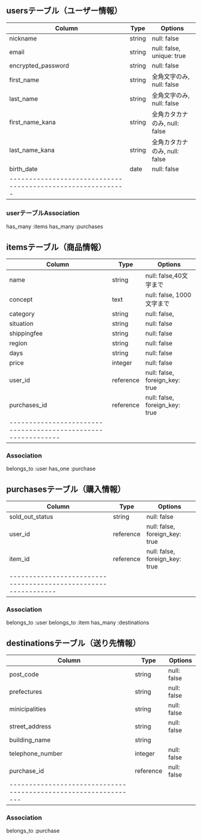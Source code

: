 ## usersテーブル（ユーザー情報）

|Column            |Type      |Options                      |
|------------------|----------|-----------------------------|
|nickname          |string    |null: false                  |
|email             |string    |null: false, unique: true    |
|encrypted_password|string    |null: false                  |
|first_name        |string    |全角文字のみ, null: false     |
|last_name         |string    |全角文字のみ, null: false     |
|first_name_kana   |string    |全角カタカナのみ, null: false  |
|last_name_kana    |string    |全角カタカナのみ, null: false  |
|birth_date        |date      |null: false                  |
|-----------------------------------------------------------|

### userテーブルAssociation
has_many :items
has_many :purchases



## itemsテーブル（商品情報）

|Column             |Type      |Options                       |
|-------------------|----------|------------------------------|
|name               |string    |null: false,40文字まで         |
|concept            |text      |null: false, 1000文字まで      |
|category           |string    |null: false,                  |
|situation          |string    |null: false                   |
|shippingfee        |string    |null: false                   |
|region             |string    |null: false                   |
|days               |string    |null: false                   |
|price              |integer   |null: false                   |
|user_id            |reference |null: false, foreign_key: true|
|purchases_id       |reference |null: false, foreign_key: true|
|-------------------------------------------------------------|


### Association
belongs_to :user
has_one :purchase



## purchasesテーブル（購入情報）

|Column         |Type           |Options                       |
|---------------|---------------|------------------------------|
|sold_out_status|string         |null: false                   |
|user_id        |reference      |null: false, foreign_key: true|
|item_id        |reference      |null: false, foreign_key: true|
|--------------------------------------------------------------|



### Association
belongs_to :user
belongs_to :item
has_many   :destinations



## destinationsテーブル（送り先情報）

|Column           |Type            |Options                     |
|-----------------|----------------|----------------------------|
|post_code        |string          |null: false                 |
|prefectures      |string          |null: false                 |
|minicipalities   |string          |null: false                 |
|street_address   |string          |null: false                 |
|building_name    |string          |                            |
|telephone_number |integer         |null: false                 |
|purchase_id      |reference       |null: false                 |
|---------------------------------------------------------------|



### Association
belongs_to :purchase
